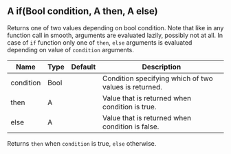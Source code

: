 ## A if<A>(Bool condition, A then, A else)

Returns one of two values depending on bool condition.
Note that like in any function call in smooth, 
arguments are evaluated lazily, possibly not at all.
In case of `if` function only one of `then`, `else` arguments is evaluated
depending on value of `condition` arguments.

 | Name      | Type | Default | Description                                           |
 |-----------|------|---------|-------------------------------------------------------|
 | condition | Bool |         | Condition specifying which of two values is returned. |
 | then      | A    |         | Value that is returned when condition is true.        |
 | else      | A    |         | Value that is returned when condition is false.       |

Returns `then` when `condition` is true, `else` otherwise. 


